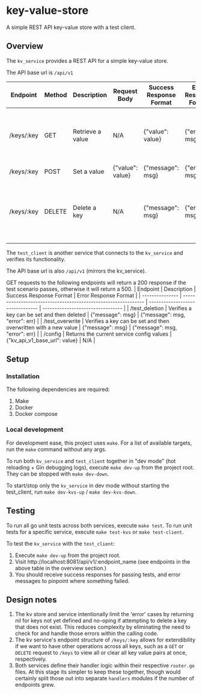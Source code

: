 # key-value-store

A simple REST API key-value store with a test client.

## Overview

The `kv_service` provides a REST API for a simple key-value store.

The API base url is `/api/v1`

| Endpoint   | Method | Description      | Request Body     | Success Response Format | Error Response Format | Notes                                                 |
| ---------- | ------ | ---------------- | ---------------- | ----------------------- | --------------------- | ----------------------------------------------------- |
| /keys/:key | GET    | Retrieve a value | N/A              | {"value": value}        | {"error": msg}        | Returns a `null` value response for keys not found    |
| /keys/:key | POST   | Set a value      | {"value": value} | {"message": msg}        | {"error": msg}        |                                                       |
| /keys/:key | DELETE | Delete a key     | N/A              | {"message": msg}        | {"error": msg}        | Returns a success response even for non-existent keys |

The `test_client` is another service that connects to the `kv_service` and verifies its functionality.

The API base url is also `/api/v1` (mirrors the kv_service).

GET requests to the following endpoints will return a 200 response if the test scenario passes, otherwise it will return a 500.
| Endpoint | Description | Success Response Format | Error Response Format |
| --------------- | -------------------------------------------------------------- | -------------------------------- | --------------------------------- |
| /test_deletion | Verifies a key can be set and then deleted | {"message": msg} | {"message": msg, "error": err} |
| /test_overwrite | Verifies a key can be set and then overwritten with a new value | {"message": msg} | {"message": msg, "error": err} |
| /config | Returns the current service config values | {"kv_api_v1_base_url": value} | N/A |

## Setup

### Installation

The following dependencies are required:

1. Make
2. Docker
3. Docker compose

### Local development

For development ease, this project uses `make`. For a list of available targets, run the `make` command without any args.

To run both `kv_service` and `test_client` together in "dev mode" (hot reloading + Gin debugging logs), execute `make dev-up` from the project root. They can be stopped with `make dev-down`.

To start/stop only the `kv_service` in dev mode without starting the test_client, run `make dev-kvs-up` / `make dev-kvs-down`.

## Testing

To run all go unit tests across both services, execute `make test`.
To run unit tests for a specific service, execute `make test-kvs` or `make test-client`.

To test the `kv_service` with the `test_client`:

1. Execute `make dev-up` from the project root.
2. Visit http://localhost:8081/api/v1/:endpoint_name (see endpoints in the above table in the overview section.)
3. You should receive success responses for passing tests, and error messages to pinpoint where something failed.

## Design notes

1. The kv store and service intentionally limit the 'error' cases by returning nil for keys not yet defined and no-oping if attempting to delete a key that does not exist. This reduces complexity by eliminating the need to check for and handle those errors within the calling code.
2. The kv service's endpoint structure of `/keys/:key` allows for extendibility if we want to have other operations across all keys, such as a `GET` or `DELETE` request to `/keys` to view all or clear all key value pairs at once, respectively.
3. Both services define their handler logic within their respective `router.go` files. At this stage its simpler to keep these together, though would certainly split those out into separate `handlers` modules if the number of endpoints grew.

